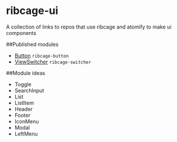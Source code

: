 ribcage-ui
==========

A collection of links to repos that use ribcage and atomify to make ui components

##Published modules

- [Button](http://github.com/techwraith/ribcage-button) `ribcage-button`
- [ViewSwitcher](https://github.com/Techwraith/ribcage-switcher) `ribcage-switcher`

##Module ideas

- Toggle
- SearchInput
- List
- ListItem
- Header
- Footer
- IconMenu
- Modal
- LeftMenu
